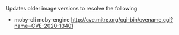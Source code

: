 Updates older image versions to resolve the following

- moby-cli moby-engine http://cve.mitre.org/cgi-bin/cvename.cgi?name=CVE-2020-13401
